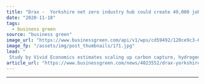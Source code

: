 ```yaml
---
title: "Drax -  Yorkshire net zero industry hub could create 49,000 jobs"
date: "2020-11-18"
tags: 
  - business green
source: "business green"
image_url: "https://www.businessgreen.com/api/v1/wps/cd59492/120ce9c3-617b-4f06-9a3a-f8547f8c7a15/7/Drax-350x250-185x114.jpg"
image_fp: "/assets/img/post_thumbnails/171.jpg"
lead: "
 Study by Vivid Economics estimates scaling up carbon capture, hydrogen, and BECCS could deliver £3bn economic boost to the region ..."
article_url: "https://www.businessgreen.com/news/4023552/drax-yorkshire-net-zero-industry-hub-create-49-jobs"
---
```


---
